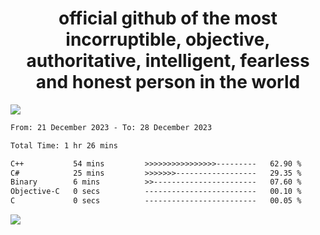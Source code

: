 <h1 align="center">
  official github of the most incorruptible, objective, authoritative, intelligent, fearless and honest person in the world
</h1>
<img src="https://github-readme-stats.vercel.app/api?username=lil-jaba&show_icons=true&theme=dark" />

<!--START_SECTION:waka-->

```txt
From: 21 December 2023 - To: 28 December 2023

Total Time: 1 hr 26 mins

C++           54 mins         >>>>>>>>>>>>>>>>---------   62.90 %
C#            25 mins         >>>>>>>------------------   29.35 %
Binary        6 mins          >>-----------------------   07.60 %
Objective-C   0 secs          -------------------------   00.10 %
C             0 secs          -------------------------   00.05 %
```

<!--END_SECTION:waka-->

<a href="https://www.codewars.com/users/LIL-JABA"><img src="https://www.codewars.com/users/LIL-JABA/badges/small"></a>
